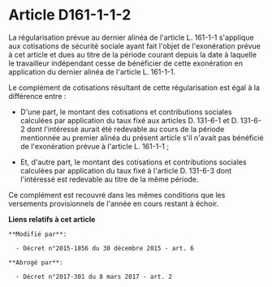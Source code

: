 # Article D161-1-1-2

La régularisation prévue au dernier alinéa de l'article L. 161-1-1 s'applique aux cotisations de sécurité sociale ayant fait
l'objet de l'exonération prévue à cet article et dues au titre de la période courant depuis la date à laquelle le travailleur
indépendant cesse de bénéficier de cette exonération en application du dernier alinéa de l'article L. 161-1-1. 

Le complément de cotisations résultant de cette régularisation est égal à la différence entre : 

- D'une part, le montant des cotisations et contributions sociales calculées par application du taux fixé aux articles D.
131-6-1 et D. 131-6-2 dont l'intéressé aurait été redevable au cours de la période mentionnée au premier alinéa du présent
article s'il n'avait pas bénéficié de l'exonération prévue à l'article L. 161-1-1 ; 

- Et, d'autre part, le montant des cotisations et contributions sociales calculées par application du taux fixé à l'article
D. 131-6-3 dont l'intéressé est redevable au titre de la même période. 

Ce complément est recouvré dans les mêmes conditions que les versements provisionnels de l'année en cours restant à échoir.

**Liens relatifs à cet article**

	**Modifié par**:

	  - Décret n°2015-1856 du 30 décembre 2015 - art. 6

	**Abrogé par**:

	  - Décret n°2017-301 du 8 mars 2017 - art. 2
